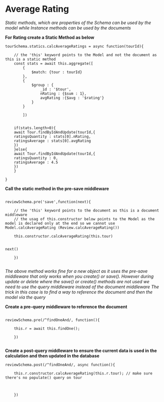 # Average Rating 

_Static methods, which are properties of the Schema can be used by the model while Instance methods can be used by the documents_

**For Rating create a Static Method as below**

```
tourSchema.statics.calcAverageRatings = async function(tourId){

	// the 'this' keyword points to the Model and not the document as this is a static method
	const stats = await this.aggregate([
		{
			$match: {tour : tourId}
		},
		{
			$group : {
				_id : '$tour',
				nRating : {$sum : 1},
				avgRating :{$avg : '$rating'}
			}
		}

		])


	if(stats.length>0){
	await Tour.findByIdAndUpdate(tourId,{
	ratingsQuantity : stats[0].nRating,
	ratingsAverage : stats[0].avgRating
	})
	}else{
	await Tour.findByIdAndUpdate(tourId,{
	ratingsQuantity : 0,
	ratingsAverage : 4.5
	})	
	}

}

```

**Call the static method in the pre-save middleware**

```

reviewSchema.pre('save',function(next){

	// the 'this' keyword points to the document as this is a document middleware
	// the usag of this.constructor below points to the Model as the model is declared only at the end so we cannot use Model.calcAverageRating (Review.calcAverageRating())

	this.constructor.calcAverageRating(this.tour)


next()

	})


```

_The above method works fine for a new object as it uses the pre-save middleware that only works when you create() or save()._
_However during update or delete where the save() or create() methods are not used we need to use the query middleware instead of the document middleware_
_The trick in this case is to find a way to reference the document and then the model via the query_


**Create a pre-query middleware to reference the document**

```

reviewSchema.pre(/^findOneAnd/, function(){

	this.r = await this.findOne();

	})


```

**Create a post-query middleware to ensure the current data is used in the calculation and then updated in the database**

```
reviewSchema.post(/^findOneAnd/, async function(){

	this.r.constructor.calcAverageRating(this.r.tour); // make sure there's no populate() query on tour



	})

```